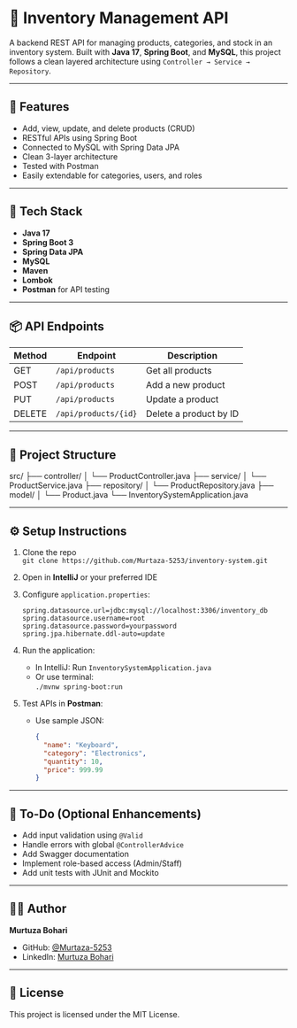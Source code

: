 # 🛒 Inventory Management API

A backend REST API for managing products, categories, and stock in an inventory system. Built with **Java 17**, **Spring Boot**, and **MySQL**, this project follows a clean layered architecture using `Controller → Service → Repository`.

---

## 🚀 Features

- Add, view, update, and delete products (CRUD)
- RESTful APIs using Spring Boot
- Connected to MySQL with Spring Data JPA
- Clean 3-layer architecture
- Tested with Postman
- Easily extendable for categories, users, and roles

---

## 🧰 Tech Stack

- **Java 17**
- **Spring Boot 3**
- **Spring Data JPA**
- **MySQL**
- **Maven**
- **Lombok**
- **Postman** for API testing

---

## 📦 API Endpoints

| Method | Endpoint            | Description              |
|--------|---------------------|--------------------------|
| GET    | `/api/products`     | Get all products         |
| POST   | `/api/products`     | Add a new product        |
| PUT    | `/api/products`     | Update a product         |
| DELETE | `/api/products/{id}`| Delete a product by ID   |

---

## 📁 Project Structure

src/
├── controller/
│   └── ProductController.java
├── service/
│   └── ProductService.java
├── repository/
│   └── ProductRepository.java
├── model/
│   └── Product.java
└── InventorySystemApplication.java

---

## ⚙️ Setup Instructions

1. Clone the repo  
   `git clone https://github.com/Murtaza-5253/inventory-system.git`

2. Open in **IntelliJ** or your preferred IDE

3. Configure `application.properties`:
   ```properties
   spring.datasource.url=jdbc:mysql://localhost:3306/inventory_db
   spring.datasource.username=root
   spring.datasource.password=yourpassword
   spring.jpa.hibernate.ddl-auto=update
   ```

4. Run the application:
   - In IntelliJ: Run `InventorySystemApplication.java`
   - Or use terminal:  
     `./mvnw spring-boot:run`

5. Test APIs in **Postman**:
   - Use sample JSON:
     ```json
     {
       "name": "Keyboard",
       "category": "Electronics",
       "quantity": 10,
       "price": 999.99
     }
     ```

---

## 📌 To-Do (Optional Enhancements)

- Add input validation using `@Valid`
- Handle errors with global `@ControllerAdvice`
- Add Swagger documentation
- Implement role-based access (Admin/Staff)
- Add unit tests with JUnit and Mockito

---

## 👨‍💻 Author

**Murtuza Bohari**  
- GitHub: [@Murtaza-5253](https://github.com/Murtaza-5253)  
- LinkedIn: [Murtuza Bohari](https://www.linkedin.com/in/murtazabohari5253/)

---

## 📄 License

This project is licensed under the MIT License.
